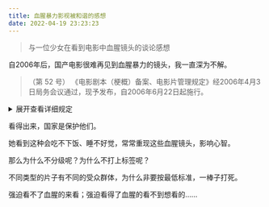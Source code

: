 ```yaml
---
title: 血腥暴力影视被和谐的感想      
date: 2022-04-19 23:23:23    
---
```


> 与一位少女在看到电影中血腥镜头的谈论感想

自2006年后，国产电影很难再见到血腥暴力的镜头，我一直深为不解。

> （第 52 号） 《电影剧本（梗概）备案、电影片管理规定》经2006年4月3日局务会议通过，现予发布，自2006年6月22日起施行。

<details>
<summary>展开查看详细规定</summary>
<h3>总则</h3>
第一条<br>
为规范和改进电影剧本（梗概）备案和电影片管理制度，提高电影质量，繁荣电影创作，满足广大群众的精神文化需求，推进电影业健康发展，根据《电影管理条例》，制定本规定。<br>
第二条<br>
国家实行电影剧本（梗概）备案和电影片审查制度。未经备案的电影剧本（梗概）不得拍摄，未经审查通过的电影片不得发行、放映、进口、出口。<br>
第三条<br>
本规定适用于在中华人民共和国境内公映的各类故事片、纪录片、科教片、动画片、专题片（含以上各类型的中外合拍片）等的电影剧本（梗概）备案、电影片审查和进口片审查。<br>
第四条<br>
国家广播电影电视总局（以下简称广电总局）负责电影剧本（梗概）备案和电影片审查的管理工作。<br>
广电总局电影审查委员会和电影复审委员会负责电影片的审查。<br>
省级广播影视行政部门（以下简称省级广电部门），经申请可以受广电总局委托，成立电影审查机构，负责本行政区域内持有《摄制电影许可证》的制片单位摄制的部分电影片的审查工作（以下简称属地审查）。<br>
<h3>剧本备案</h3>
第五条<br>
持有《摄制电影许可证》的电影制片单位和在地市级以上工商部门注册登记的各类影视文化单位（以下简称影视文化单位）摄制电影片，应在拍摄前将电影剧本（梗概）送广电总局或相应的实行属地审查的省级广电部门备案。<br>
联合摄制电影片的，应当由其中的一个单位提前办理备案手续。<br>
第六条<br>
办理电影剧本（梗概）备案手续，应当提供下列材料：<br>
（一）拟拍摄影片的备案报告；<br>
（二）不少于一千字的电影剧情梗概一份。凡影片主要人物和情节涉及外交、民族、宗教、军事、公安、司法、历史名人和文化名人等方面内容的（以下简称特殊题材影片），需提供电影文学剧本一式三份，并要征求省级或中央、国家机关相关主管部门的意见；<br>
（三）电影剧本（梗概）版权的协议（授权）书；<br>
（四）影视文化单位申请领取《摄制电影片许可证（单片）》，需向广电总局提供本单位营业执照副本及填报《摄制电影片许可证（单片）》申请书。<br>
第七条<br>
电影剧本（梗概）备案的程序：<br>
（一）制片单位向广电总局或实行属地审查的省级广电部门提出备案；<br>
（二）广电总局或实行属地审查的省级广电部门按照《行政许可法》规定的期限，发给《电影剧本（梗概）备案回执单》（式样附后）。<br>
如在二十个工作日内没有提出意见的，制片单位可按备案的电影剧本（梗概）进行拍摄；<br>
如对备案的电影剧本（梗概）有修改意见或不同意拍摄的，应在二十个工作日内书面通知制片单位；<br>
如电影剧本需另请相关主管部门和专家评审的，需延长二十个工作日，并书面告知制片单位。<br>
第八条<br>
实行属地审查的省级广电部门，应将电影剧本（梗概）备案情况抄报广电总局；广电总局将定期在相关媒体公布电影剧本（梗概）备案情况。<br>
第九条<br>
拍摄重大革命和重大历史题材影片，需报送剧本立项审查，按照广电总局关于重大革命和重大历史题材电影剧本立项及完成片的管理规定办理。<br>
第十条<br>
拍摄重大文献纪录影片，需报送剧本立项审查，按照广电总局关于重大文献纪录影片的管理规定办理。<br>
第十一条<br>
中外合作摄制影片，需报送剧本立项审查，按照广电总局关于中外合作摄制电影片的管理规定办理。<br>
<h3>影片审查</h3>
第十二条<br>
国家提倡创作思想性、艺术性、观赏性统一，贴近实际、贴近生活、贴近群众，有利于保护未成年人健康成长的优秀电影。大力发展先进文化，支持健康有益文化，努力改造落后文化，坚决抵制腐朽文化。<br>
第十三条<br>
电影片禁止载有下列内容：<br>
（一）违反宪法确定的基本原则的；<br>
（二）危害国家统一、主权和领土完整的；<br>
（三）泄露国家秘密，危害国家安全，损害国家荣誉和利益的；<br>
（四）煽动民族仇恨、民族歧视，破坏民族团结，侵害民族风俗、习惯的；<br>
（五）违背国家宗教政策，宣扬邪教、迷信的；<br>
（六）扰乱社会秩序，破坏社会稳定的；<br>
（七）宣扬淫秽、赌博、暴力、教唆犯罪的；<br>
（八）侮辱或者诽谤他人，侵害他人合法权益的；<br>
（九）危害社会公德，诋毁民族优秀文化的；<br>
（十）有国家法律、法规禁止的其他内容的。<br>
第十四条<br>
电影片有下列情形，应删剪修改：<br>
（一）曲解中华文明和中国历史，严重违背历史史实；曲解他国历史，不尊重他国文明和风俗习惯；贬损革命领袖、英雄人物、重要历史人物形象；篡改中外名著及名著中重要人物形象的；<br>
（二）恶意贬损人民军队、武装警察、公安和司法形象的；<br>
（三）夹杂淫秽色情和庸俗低级内容，展现淫乱、强奸、卖淫、嫖娼、性行为、性变态等情节及男女性器官等其他隐秘部位；夹杂肮脏低俗的台词、歌曲、背景音乐及声音效果等；<br>
（四）夹杂凶杀、暴力、恐怖内容，颠倒真假、善恶、美丑的价值取向，混淆正义与非正义的基本性质；刻意表现违法犯罪嚣张气焰，具体展示犯罪行为细节，暴露特殊侦查手段；有强烈刺激性的凶杀、血腥、暴力、吸毒、赌博等情节；有虐待俘虏、刑讯逼供罪犯或犯罪嫌疑人等情节；有过度惊吓恐怖的画面、台词、背景音乐及声音效果；<br>
（五）宣扬消极、颓废的人生观、世界观和价值观，刻意渲染、夸大民族愚昧落后或社会阴暗面的；<br>
（六）鼓吹宗教极端主义，挑起各宗教、教派之间，信教与不信教群众之间的矛盾和冲突，伤害群众感情的；<br>
（七）宣扬破坏生态环境，虐待动物，捕杀、食用国家保护类动物的；<br>
（八）过分表现酗酒、吸烟及其他陋习的；<br>
（九）违背相关法律、法规精神的。<br>
第十五条<br>
电影片的署名、字幕等语言文字，应按《中华人民共和国著作权法》、《中华人民共和国国家通用语言文字法》等有关规定执行。<br>
第十六条<br>
电影片技术质量按照国家有关电影技术标准审查。<br>
第十七条<br>
摄制完成的电影片应当报相应的电影审查机构审查。送审电影片应当提供下列材料：<br>
（一）混录双片<br>
1.混录双片一套（如用贝塔录像带代替混录双片送审，需另报广电总局批准），数字电影送高清数字节目带一套；<br>
2.国产电影片送审报告单一式四份；<br>
3.影片主创人员名单；<br>
4.影片英文译名报告（一般提前申报）；<br>
5.原著改编意见书；<br>
6.联合摄制合同书；<br>
7.完成台本一套；<br>
8.《电影剧本（梗概）备案回执单》。<br>
（二）标准拷贝<br>
1.标准拷贝两套（广电总局和中国电影资料馆各一套）；<br>
2.影片1/2录像带三套（中外合拍片四套）、贝塔录像带、贝塔宣传带、终混八轨带各一套；<br>
3.送审标准拷贝技术鉴定书；<br>
4.被定为民族语译制影片的音乐效果素材；<br>
5.完成台本三套（民族语译制影片为四套）；<br>
6.相关剧照。<br>
数字电影的技术审查标准及需提交的材料，按照广电总局有关规定执行。<br>
第十八条<br>
电影片的审查程序：<br>
（一）制片单位应向广电总局电影审查委员会提出审查申请；<br>
（二）广电总局电影审查委员会自收到混录双片及相关材料之日起二十个工作日内作出审查决定。审查合格的，发给《影片审查决定书》和《电影片公映许可证》片头。审查不合格或需要修改的，应在《影片审查决定书》中作出说明，并通知制片单位；<br>
（三）广电总局电影审查委员会自收到标准拷贝（数字节目带）及相关材料之日起十个工作日内作出审查决定。审查合格的，发给《电影片公映许可证》；审查不合格或需要修改的，应通知制片单位；<br>
（四）影片审查不合格需经修改后再次送审的，审查期限重新计算；<br>
（五）制片单位对电影片审查决定不服的，可以自收到《影片审查决定书》之日起三十个工作日内向广电总局电影复审委员会提出复审申请。广电总局电影复审委员会应在二十个工作日内作出复审决定。复审合格的，发给《电影片公映许可证》；不合格的，书面通知制片单位；<br>
（六）实行属地审查的省级广电部门，应依照本规定进行电影片审查，审查合格的，颁发《影片审查决定书》和《送审标准拷贝技术鉴定书》；审查不合格或需要修改的，按本规定第十八条（二）、（三）、（四）款项中相关规定办理。<br>
制片单位持《影片审查决定书》、《送审标准拷贝技术鉴定书》及本规定第十七条规定的相关材料，到广电总局领取《电影片公映许可证》。<br>
第十九条<br>
实行属地审查的省级广电部门认为必要时，可以将送审影片提交广电总局电影审查委员会审查。<br>
制片单位对省级广电部门的审查决定有异议的，可以向广电总局电影审查委员会申请重审。<br>
第二十条<br>
联合摄制的电影片，由办理备案手续的制片单位按照本规定送相应的电影审查机构审查。<br>
第二十一条<br>
重大革命和重大历史题材影片、重大文献纪录影片、特殊题材影片、中外合作摄制影片，由省级广电部门初审同意后，报广电总局电影审查机构审查。<br>
第二十二条<br>
中央和国家机关所属的电影制片单位和所有持有《摄制电影片许可证（单片）》的单位摄制的影片，直接报广电总局电影审查委员会审查。<br>
第二十三条<br>
进口电影片的审查，按照《电影管理条例》第四章关于电影进口和本规定第三章关于电影片审查的相关条款办理。<br>
<h3>附则</h3>
第二十四条<br>
对违反本规定的行为，依据《电影管理条例》和其他有关法律、法规进行处理。<br>
第二十五条<br>
本规定自2006年6月22日起施行。1997年1月16日广播电影电视部发布的《电影审查规定》（广播电影电视部令第22号）、2004年7月6日广电总局发布的《电影剧本（梗概）立项、电影片审查暂行规定》（广电总局令第30号）同时废止。<br>
</details>

看得出来，国家是保护他们。

她看到这种会吃不下饭、睡不好觉，常常重现这些血腥镜头，影响心智。

那么为什么不分级呢？为什么不打上标签呢？

不同类型的片子有不同的受众群体，为什么非要按最低标准，一棒子打死。

强迫看不了血腥的来看；强迫看得了血腥的看不到想看的……
